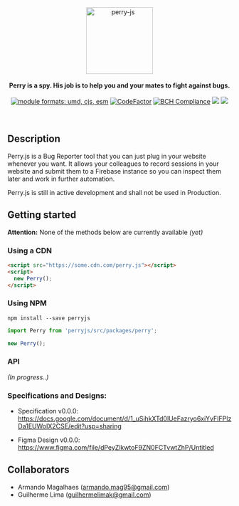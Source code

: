 <div align="center">
  <a href="https://github.com/perry-js">
    <img alt="perry-js" src="https://github.com/perry-js/perry/blob/master/.github/assets/logo.png?raw=true" height="150px" />
  </a>
</div>

<br />

<div align="center">
  <strong>Perry is a spy. His job is to help you and your mates to fight against bugs.</strong>
  <br />
  <br />
  <a href="#alternative-installation-methods"><img src="https://img.shields.io/badge/module%20formats-umd%2C%20cjs%2C%20esm-green.svg" alt="module formats: umd, cjs, esm"></a>
  <a href="https://www.codefactor.io/repository/github/perry-js/perry"><img src="https://www.codefactor.io/repository/github/perry-js/perry/badge" alt="CodeFactor"></a>
  <a href="https://bettercodehub.com/"><img src="https://bettercodehub.com/edge/badge/perry-js/perry?branch=master" alt="BCH Compliance"></a>
  <a href="https://codeclimate.com/github/perry-js/perry/maintainability"><img src="https://api.codeclimate.com/v1/badges/e8785692722559904376/maintainability" /></a>
  <a href="https://codeclimate.com/github/perry-js/perry/test_coverage"><img src="https://api.codeclimate.com/v1/badges/e8785692722559904376/test_coverage" /></a>
</div>

<br />
<br />


## Description

Perry.js is a Bug Reporter tool that you can just plug in your website whenever you want. It allows your colleagues to record sessions in your website and submit them to a Firebase instance so you can inspect them later and work in further automation.

Perry.js is still in active development and shall not be used in Production.

## Getting started

**Attention:** None of the methods below are currently available _(yet)_

### Using a CDN

```html
<script src="https://some.cdn.com/perry.js"></script>
<script>
  new Perry();
</script>
```
### Using NPM

`npm install --save perryjs`

```js
import Perry from 'perryjs/src/packages/perry';

new Perry();
```

### API

_(In progress..)_

### Specifications and Designs:

 - Specification v0.0.0: https://docs.google.com/document/d/1_uSihkXTd0lUeFazryo6xiYvFIFPlzDa1EUWoIX2CSE/edit?usp=sharing

 - Figma Design v0.0.0: https://www.figma.com/file/dPeyZlkwtoF9ZN0FCTvwtZhP/Untitled

## Collaborators

 - Armando Magalhaes (armando.mag95@gmail.com)
 - Guilherme Lima (guilhermelimak@gmail.com)
